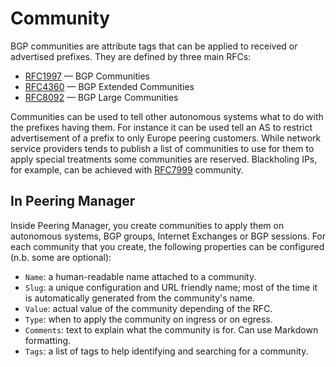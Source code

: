 # Community

BGP communities are attribute tags that can be applied to received or
advertised prefixes. They are defined by three main RFCs:

  * [RFC1997](https://tools.ietf.org/html/rfc1997) — BGP Communities
  * [RFC4360](https://tools.ietf.org/html/rfc4360) — BGP Extended Communities
  * [RFC8092](https://tools.ietf.org/html/rfc8092) — BGP Large Communities

Communities can be used to tell other autonomous systems what to do with the
prefixes having them. For instance it can be used tell an AS to restrict
advertisement of a prefix to only Europe peering customers. While network
service providers tends to publish a list of communities to use for them to
apply special treatments some communities are reserved. Blackholing IPs, for
example, can be achieved with [RFC7999](https://tools.ietf.org/html/rfc7999)
community.

## In Peering Manager

Inside Peering Manager, you create communities to apply them on autonomous
systems, BGP groups, Internet Exchanges or BGP sessions. For each community
that you create, the following properties can be configured (n.b. some are
optional):

  * `Name`: a human-readable name attached to a community.
  * `Slug`: a unique configuration and URL friendly name; most of the time it
    is automatically generated from the community's name.
  * `Value`: actual value of the community depending of the RFC.
  * `Type`: when to apply the community on ingress or on egress.
  * `Comments`: text to explain what the community is for. Can use Markdown
    formatting.
  * `Tags`: a list of tags to help identifying and searching for a community.
